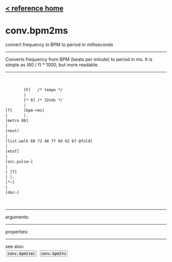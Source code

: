 [< reference home](index.html)
---

# conv.bpm2ms


convert frequency in BPM to period in milliseconds

---

Converts frequency from BPM (beats per minute) to period in ms. It is simple as
            (60 / f) * 1000, but more readable.
<br>


---


```


        [F]   /* tempo */
        |
        [* 8] /* 32nds */
        |
[T]     [bpm->ms]
|       |.
[metro 80]
|
[next(
|
[list.walk 60 72 48 77 84 62 67 @fold]
|
[mtof]
|
[osc.pulse~]
|
| [T]
| |.
[*~]
|
[dac~]

            
```

---
arguments:


---
properties:


---
see also:<br>
[![conv.bpm2sec](img/object_conv.bpm2sec.png)](conv.bpm2sec.html)
[![conv.bpm2hz](img/object_conv.bpm2hz.png)](conv.bpm2hz.html)
